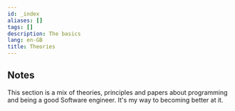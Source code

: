 ```yaml
---
id: _index
aliases: []
tags: []
description: The basics
lang: en-GB
title: Theories
---
```


## Notes

This section is a mix of theories, principles and papers about programming and
being a good Software engineer. It's my way to becoming better at it.
